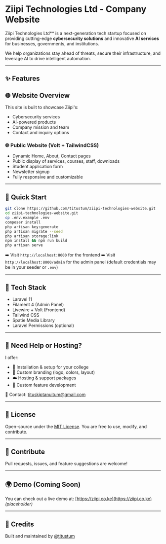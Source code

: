 # Ziipi Technologies Ltd - Company Website

Ziipi Technologies Ltd** is a next-generation tech startup focused on providing cutting-edge **cybersecurity solutions** and innovative **AI services** for businesses, governments, and institutions.

We help organizations stay ahead of threats, secure their infrastructure, and leverage AI to drive intelligent automation.

---

## ✨ Features

## 🌐 Website Overview

This site is built to showcase Ziipi's:

- Cybersecurity services
- AI-powered products
- Company mission and team
- Contact and inquiry options

### 🌐 Public Website (Volt + TailwindCSS)

- Dynamic Home, About, Contact pages
- Public display of services, courses, staff, downloads
- Student application form
- Newsletter signup
- Fully responsive and customizable

---

## 🚀 Quick Start

```bash
git clone https://github.com/titustum/ziipi-technologies-website.git
cd ziipi-technologies-website.git
cp .env.example .env
composer install
php artisan key:generate
php artisan migrate --seed
php artisan storage:link
npm install && npm run build
php artisan serve
````

➡️ Visit `http://localhost:8000` for the frontend
➡️ Visit `http://localhost:8000/admin` for the admin panel
(default credentials may be in your seeder or `.env`)

---

## 🧩 Tech Stack

* Laravel 11
* Filament 4 (Admin Panel)
* Livewire + Volt (Frontend)
* Tailwind CSS
* Spatie Media Library
* Laravel Permissions (optional)

---

## 💼 Need Help or Hosting?

I offer:

* 🔧 Installation & setup for your college
* 🎨 Custom branding (logo, colors, layout)
* ☁️ Hosting & support packages
* 🧩 Custom feature development

📧 Contact: [tituskiptanuitum@gmail.com](mailto:tituskiptanuitum@gmail.com)

---

## 📜 License

Open-source under the [MIT License](LICENSE).
You are free to use, modify, and contribute.

---

## 📣 Contribute

Pull requests, issues, and feature suggestions are welcome!

---

## 🌍 Demo (Coming Soon)

You can check out a live demo at:
[https://ziipi.co.ke](https://ziipi.co.ke) *(placeholder)*

---

## 🙌 Credits

Built and maintained by [@titustum](https://github.com/titustum)
